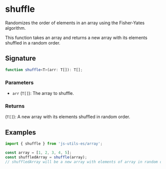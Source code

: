 # shuffle

Randomizes the order of elements in an array using the Fisher-Yates algorithm.

This function takes an array and returns a new array with its elements shuffled in a random order.

## Signature

```typescript
function shuffle<T>(arr: T[]): T[];
```

### Parameters

- `arr` (`T[]`): The array to shuffle.

### Returns

(`T[]`): A new array with its elements shuffled in random order.

## Examples

```typescript twoslash
import { shuffle } from 'js-utils-es/array';

const array = [1, 2, 3, 4, 5];
const shuffledArray = shuffle(array);
// shuffledArray will be a new array with elements of array in random order, e.g., [3, 1, 4, 5, 2]
```
